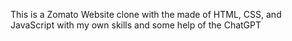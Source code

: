 This is a Zomato Website clone with the made of HTML, CSS, and JavaScript with my own skills and some help of the ChatGPT
